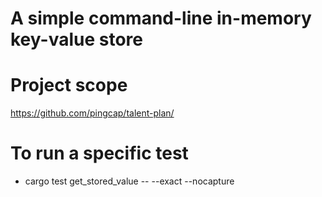 # A simple command-line in-memory key-value store

# Project scope
https://github.com/pingcap/talent-plan/


# To run a specific test
- cargo test get_stored_value -- --exact --nocapture